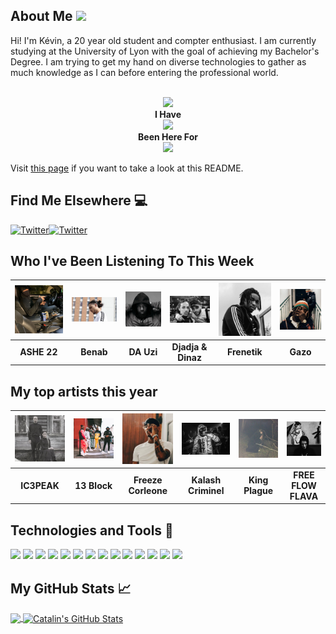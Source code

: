 ## About Me <img src="https://raw.githubusercontent.com/MartinHeinz/MartinHeinz/master/wave.gif" width="30px">

Hi! I'm Kévin, a 20 year old student and compter enthusiast. I am currently studying at the University of Lyon with the goal of achieving my Bachelor's Degree.
I am trying to get my hand on diverse technologies to gather as much knowledge as I can before entering the professional world.

<p align="center">
  <br><img src="https://badges.pufler.dev/visits/KevinFroissart/KevinFroissart"><br>
  <b>I Have<br><img src="https://badges.pufler.dev/repos/KevinFroissart">
  <br>Been Here For</b><br><img src="https://badges.pufler.dev/years/KevinFroissart"></p>

Visit [this page](https://github.com/KevinFroissart/KevinFroissart/blob/master/README.md) if you want to take a look at this README.

## Find Me Elsewhere :computer:

<a href="https://twitter.com/NXS_Arts" target="_blank"><img src="https://cdn2.iconfinder.com/data/icons/social-media-2199/64/social_media_isometric_6-twitter-512.png" height="120px" width="120px" alt="Twitter"></a><a href="https://www.linkedin.com/in/kevin-froissart/" target="_blank"><img src="https://cdn2.iconfinder.com/data/icons/social-media-2199/64/social_media_isometric_14-linkedin-512.png" height="120px" width="120px" alt="Twitter"></a>

## Who I've Been Listening To This Week
| <img src=https://raw.githubusercontent.com/KevinFroissart/KevinFroissart/master/artist_images/412d0fb6ff078d75ff7452ce27c2f19e.jpg> | <img src=https://raw.githubusercontent.com/KevinFroissart/KevinFroissart/master/artist_images/89ce3102244a9c56d2f7f6127ff582c7.jpg> | <img src=https://raw.githubusercontent.com/KevinFroissart/KevinFroissart/master/artist_images/be3979e1ccb4f71edae56756dd47cd71.jpg> | <img src=https://raw.githubusercontent.com/KevinFroissart/KevinFroissart/master/artist_images/fde66582b181e426f05e05b4dc94a59a.jpg> | <img src=https://raw.githubusercontent.com/KevinFroissart/KevinFroissart/master/artist_images/99b382b98e645e4fda270cea2e96da4c.jpg> | <img src=https://raw.githubusercontent.com/KevinFroissart/KevinFroissart/master/artist_images/abc29b9e8229daba1a08df75cacb6d60.jpg>  |
| :---: | :---: | :---: | :---: | :---: | :---: |
| <b>ASHE 22</b> | <b>Benab</b> | <b>DA Uzi</b> | <b>Djadja & Dinaz</b> | <b>Frenetik</b> | <b>Gazo</b>  |


## My top artists this year
| <img src=https://raw.githubusercontent.com/KevinFroissart/KevinFroissart/master/artist_images/ed60d1bed953883f9bc15546ce00689c.jpg> | <img src=https://raw.githubusercontent.com/KevinFroissart/KevinFroissart/master/artist_images/41c7833ee2a51ca24cf9366779496391.jpg> | <img src=https://raw.githubusercontent.com/KevinFroissart/KevinFroissart/master/artist_images/2a829cc6035ad16e65baf2211309a9a1.jpg> | <img src=https://raw.githubusercontent.com/KevinFroissart/KevinFroissart/master/artist_images/c3852f4dd9ed328950f79ae5e224d87f.jpg> | <img src=https://raw.githubusercontent.com/KevinFroissart/KevinFroissart/master/artist_images/cfe1810836b460c7f83b0310f7b95821.jpg> | <img src=https://raw.githubusercontent.com/KevinFroissart/KevinFroissart/master/artist_images/757e4a25690cbbcf8b18629e4b3d27e5.jpg>  |
| :---: | :---: | :---: | :---: | :---: | :---: |
| <b>IC3PEAK</b> | <b>13 Block</b> | <b>Freeze Corleone</b> | <b>Kalash Criminel</b> | <b>King Plague</b> | <b>FREE FLOW FLAVA</b>  |


## Technologies and Tools :wrench:

![](https://img.shields.io/badge/OS-Linux-informational?style=flat&logo=linux&logoColor=white&color=2bbc8a)
![](https://img.shields.io/badge/OS-Windows-informational?style=flat&logo=windows&logoColor=white&color=2bbc8a)
![](https://img.shields.io/badge/Editor-Eclipse-informational?style=flat&logo=eclipse&logoColor=white&color=2bbc8a)
![](https://img.shields.io/badge/Code-Java-informational?style=flat&logo=java&logoColor=white&color=2bbc8a)
![](https://img.shields.io/badge/Code-JavaScript-informational?style=flat&logo=javascript&logoColor=white&color=2bbc8a)
![](https://img.shields.io/badge/Code-HTML-informational?style=flat&logo=html5&logoColor=white&color=2bbc8a)
![](https://img.shields.io/badge/Code-CSS-informational?style=flat&logo=css3&logoColor=white&color=2bbc8a)
![](https://img.shields.io/badge/Code-Android-informational?style=flat&logo=android&logoColor=white&color=2bbc8a)
![](https://img.shields.io/badge/Code-Python-informational?style=flat&logo=python&logoColor=white&color=2bbc8a)
![](https://img.shields.io/badge/Code-C/C++-informational?style=flat&logo=c&logoColor=white&color=2bbc8a)
![](https://img.shields.io/badge/Shell-Bash-informational?style=flat&logo=gnu-bash&logoColor=white&color=2bbc8a)
![](https://img.shields.io/badge/Tools-PostgreSQL-informational?style=flat&logo=postgresql&logoColor=white&color=2bbc8a)
![](https://img.shields.io/badge/Tools-Docker-informational?style=flat&logo=docker&logoColor=white&color=2bbc8a)
![](https://img.shields.io/badge/Tools-Apache-informational?style=flat&logo=apache&logoColor=white&color=2bbc8a)

## My GitHub Stats &#x1f4c8;

<a href="https://github.com/KevinFroissart/KevinFroissart">
  <img align="center" src="https://github-readme-stats.vercel.app/api/top-langs/?username=KevinFroissart&,html&title_color=ffffff&text_color=c9cacc&icon_color=2bbc8a&bg_color=1d1f21" />
</a>

<a href="https://github.com/KevinFroissart/KevinFroissart">
  <img align="center" src="https://github-readme-stats.vercel.app/api?username=KevinFroissart&show_icons=true&line_height=27&count_private=true&title_color=ffffff&text_color=c9cacc&icon_color=2bbc8a&bg_color=1d1f21" alt="Catalin's GitHub Stats" />
</a>
